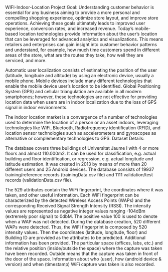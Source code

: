 WIFI-Indoor-Location
Project Goal:
Understanding customer behavior is essential for any business aiming to provide a more personal and compelling shopping experience, optimize store layout, and improve store operations. Achieving these goals ultimately leads to improved user experience, conversion rates, and increased revenue. Today’s mobile-based location technologies provide information about the user’s location that can be leveraged for advanced analytics and visualizations. This means retailers and enterprises can gain insight into customer behavior patterns and understand, for example, how much time customers spend in different areas of the store, what are the routes they take, how well they are serviced, and more.

Automatic user localization consists of estimating the position of the user (latitude, longitude and altitude) by using an electronic device, usually a mobile phone. Mobile devices include many different technologies that enable the mobile device user’s location to be identified. Global Positioning System (GPS) and cellular triangulation are available in all modern smartphones; however, these technologies are not effective for providing location data when users are in indoor localization due to the loss of GPS signal in indoor environments.

The indoor location market is a convergence of a number of technologies used to determine the location of a person or an asset indoors, leveraging technologies like WiFi, Bluetooth, Radiofrequency identification (RFID), and location sensor technologies such as accelerometers and gyroscopes as alternative or complementary technologies to GPS.
Dataset Details:

The database covers three buildings of Universitat Jaume I with 4 or more floors and almost 110.000m2. It can be used for classification, e.g. actual building and floor identification, or regression, e.g. actual longitude and latitude estimation. It was created in 2013 by means of more than 20 different users and 25 Android devices. The database consists of 19937 training/reference records (trainingData.csv file) and 1111 validation/test records (validationData.csv file).

The 529 attributes contain the WiFi fingerprint, the coordinates where it was taken, and other useful information.
Each WiFi fingerprint can be characterized by the detected Wireless Access Points (WAPs) and the corresponding Received Signal Strength Intensity (RSSI). The intensity values are represented as negative integer values ranging -104dBm (extremely poor signal) to 0dbM. The positive value 100 is used to denote when a WAP was not detected. During the database creation, 520 different WAPs were detected. Thus, the WiFi fingerprint is composed by 520 intensity values.
Then the coordinates (latitude, longitude, floor) and Building ID are provided as the attributes to be predicted.
Additional information has been provided.
The particular space (offices, labs, etc.) and the relative position (inside/outside the space) where the capture was taken have been recorded. Outside means that the capture was taken in front of the door of the space.
Information about who (user), how (android device & version) and when (timestamp) WiFi capture was taken is also recorded.

